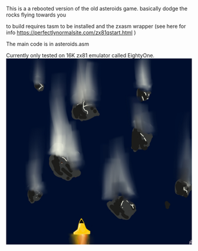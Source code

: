 This is a a rebooted version of the old asteroids game. basically dodge the rocks flying towards you
 
to build requires tasm to be installed and the zxasm wrapper (see here for info https://perfectlynormalsite.com/zx81qstart.html )

The main code is in asteroids.asm

Currently only tested on 16K zx81 emulator called EightyOne.
![alt text](https://github.com/AdrianPilko/zx81-asteroids-game/blob/14b7bb5d317a18938ca0bcb7209cb9cdf80556ee/AsteroidsGameArt%20(20220418070251).jpg?raw=true)

